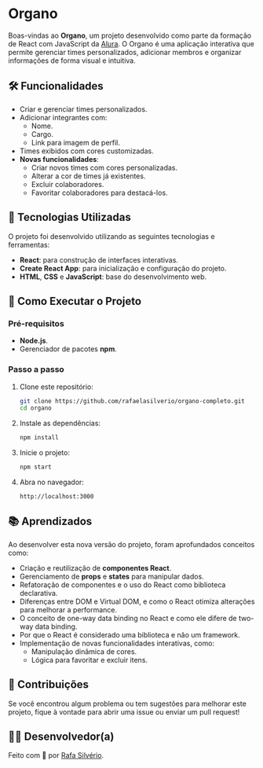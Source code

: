 
# Organo  
Boas-vindas ao **Organo**, um projeto desenvolvido como parte da formação de React com JavaScript da [Alura](https://www.alura.com.br). O Organo é uma aplicação interativa que permite gerenciar times personalizados, adicionar membros e organizar informações de forma visual e intuitiva.  

## 🛠️ Funcionalidades  
- Criar e gerenciar times personalizados.  
- Adicionar integrantes com:  
  - Nome.  
  - Cargo.  
  - Link para imagem de perfil.  
- Times exibidos com cores customizadas.  
- **Novas funcionalidades**:  
  - Criar novos times com cores personalizadas.  
  - Alterar a cor de times já existentes.  
  - Excluir colaboradores.  
  - Favoritar colaboradores para destacá-los.  

## 🧪 Tecnologias Utilizadas  
O projeto foi desenvolvido utilizando as seguintes tecnologias e ferramentas:  
- **React**: para construção de interfaces interativas.  
- **Create React App**: para inicialização e configuração do projeto.  
- **HTML**, **CSS** e **JavaScript**: base do desenvolvimento web.  

## 🚀 Como Executar o Projeto  
### Pré-requisitos  
- **Node.js**.  
- Gerenciador de pacotes **npm**.  

### Passo a passo  
1. Clone este repositório:  
   ```bash  
   git clone https://github.com/rafaelasilverio/organo-completo.git 
   cd organo  
   ```  
2. Instale as dependências:  
   ```bash  
   npm install  
   ```  
3. Inicie o projeto:  
   ```bash  
   npm start  
   ```  
4. Abra no navegador:  
   ```  
   http://localhost:3000  
   ```  

## 📚 Aprendizados  
Ao desenvolver esta nova versão do projeto, foram aprofundados conceitos como:  
- Criação e reutilização de **componentes React**.  
- Gerenciamento de **props** e **states** para manipular dados.  
- Refatoração de componentes e o uso do React como biblioteca declarativa.
- Diferenças entre DOM e Virtual DOM, e como o React otimiza alterações para melhorar a performance.
- O conceito de one-way data binding no React e como ele difere de two-way data binding.
- Por que o React é considerado uma biblioteca e não um framework.
- Implementação de novas funcionalidades interativas, como:  
  - Manipulação dinâmica de cores.  
  - Lógica para favoritar e excluir itens.  

## 🤝 Contribuições  
Se você encontrou algum problema ou tem sugestões para melhorar este projeto, fique à vontade para abrir uma issue ou enviar um pull request!  

## 👩‍💻 Desenvolvedor(a)  
Feito com 💙 por [Rafa Silvério](https://github.com/rafaelasilverio).  

